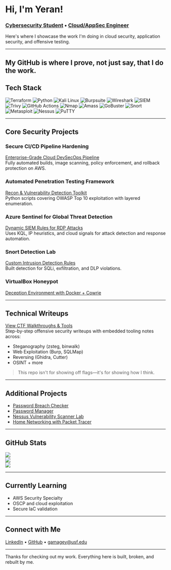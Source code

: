 # Hi, I'm Yeran! 

### [Cybersecurity Student](https://github.com/YeranG30) • [Cloud/AppSec Engineer](https://www.linkedin.com/in/yerangamage04)


Here's where I showcase the work I'm doing in cloud security, application security, and offensive testing.

---
My GitHub is where I prove, not just say, that I do the work.
---

## Tech Stack
![Terraform](https://img.shields.io/badge/Terraform-%235835A3.svg?style=for-the-badge&logo=terraform&logoColor=white)
![Python](https://img.shields.io/badge/Python-3670A0?style=for-the-badge&logo=python&logoColor=ffdd54)
![Kali Linux](https://img.shields.io/badge/Kali_Linux-557C94?style=for-the-badge&logo=kali-linux&logoColor=white)
![Burpsuite](https://img.shields.io/badge/Burpsuite-F20000?style=for-the-badge&logo=burp-suite&logoColor=white)
![Wireshark](https://img.shields.io/badge/Wireshark-1679A7?style=for-the-badge&logo=wireshark&logoColor=white)
![SIEM](https://img.shields.io/badge/SIEM-0078D4?style=for-the-badge&logo=siem&logoColor=white)
![Trivy](https://img.shields.io/badge/Trivy-%2300BFFF?style=for-the-badge&logo=trivy&logoColor=white)
![GitHub Actions](https://img.shields.io/badge/GitHub_Actions-2088FF?style=for-the-badge&logo=github-actions&logoColor=white)
![Nmap](https://img.shields.io/badge/Nmap-0B5394?style=for-the-badge&logo=nmap&logoColor=white)
![Amass](https://img.shields.io/badge/Amass-FF7F50?style=for-the-badge&logo=amass&logoColor=white)
![GoBuster](https://img.shields.io/badge/GoBuster-FF4500?style=for-the-badge&logo=gobuster&logoColor=white)
![Snort](https://img.shields.io/badge/Snort-FCC624?style=for-the-badge&logo=snort&logoColor=white)
![Metasploit](https://img.shields.io/badge/Metasploit-3178C6?style=for-the-badge&logo=metasploit&logoColor=white)
![Nessus](https://img.shields.io/badge/Nessus-1D76DB?style=for-the-badge&logo=nessus&logoColor=white)
![PuTTY](https://img.shields.io/badge/PuTTY-02304F?style=for-the-badge&logo=putty&logoColor=white)

---

## Core Security Projects

###  Secure CI/CD Pipeline Hardening
[Enterprise-Grade Cloud DevSecOps Pipeline](https://github.com/YeranG30/secure-cloud-cicd-pipeline)  
Fully automated builds, image scanning, policy enforcement, and rollback protection on AWS.

### Automated Penetration Testing Framework
[Recon & Vulnerability Detection Toolkit](https://github.com/YeranG30/AutomatedSecurityTests)  
Python scripts covering OWASP Top 10 exploitation with layered enumeration.

### Azure Sentinel for Global Threat Detection
[Dynamic SIEM Rules for RDP Attacks](https://github.com/YeranG30/Developing-SIEM-for-Immediate-RDP-Attack-Detection)  
Uses KQL, IP heuristics, and cloud signals for attack detection and response automation.

### Snort Detection Lab
[Custom Intrusion Detection Rules](https://github.com/YeranG30/Using-Snort-for-Intrusion-Detection)  
Built detection for SQLi, exfiltration, and DLP violations.

### VirtualBox Honeypot
[Deception Environment with Docker + Cowrie](https://github.com/YeranG30/Virtualbox-Honeypot)

---

## Technical Writeups
[View CTF Walkthroughs & Tools](https://github.com/YeranG30/Writeups)  
Step-by-step offensive security writeups with embedded tooling notes across:
- Steganography (zsteg, binwalk)
- Web Exploitation (Burp, SQLMap)
- Reversing (Ghidra, Cutter)
- OSINT + more

> This repo isn't for showing off flags—it's for showing how I think.

---

## Additional Projects
- [Password Breach Checker](https://github.com/YeranG30/passwordbreachchecker)
- [Password Manager](https://github.com/YeranG30/Password-Manager)
- [Nessus Vulnerability Scanner Lab](https://github.com/YeranG30/Nessus-Vulnerability-Scanner)
- [Home Networking with Packet Tracer](https://github.com/YeranG30/Building-Home-Network)

---

## GitHub Stats
![](https://github-readme-stats.vercel.app/api?username=YeranG30&theme=dark&hide_border=false&include_all_commits=false&count_private=false)<br/>
![](https://github-readme-streak-stats.herokuapp.com/?user=YeranG30&theme=dark&hide_border=false)<br/>
![](https://github-readme-stats.vercel.app/api/top-langs/?username=YeranG30&theme=dark&hide_border=false&include_all_commits=false&count_private=false&layout=compact)

---

## Currently Learning
- AWS Security Specialty
- OSCP and cloud exploitation
- Secure IaC validation

---

## Connect with Me
[LinkedIn](https://linkedin.com/in/yerangamage04) • [GitHub](https://github.com/YeranG30) • gamagey@usf.edu

---

Thanks for checking out my work. Everything here is built, broken, and rebuilt by me.
